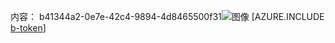 内容： b41344a2-0e7e-42c4-9894-4d8465500f31![图像](a5418e29-3e3e-4743-a791-b0526273a806.png)
[AZURE.INCLUDE [b-token](d160da59-5d61-4bb2-a1b5-a749b1a9fd17.md)]
